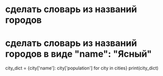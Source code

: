 # сделать словарь из названий городов
# сделать словарь из названий городов  в виде "name": "Ясный"
city_dict = {city['name']: city['population'] for city in cities}
print(city_dict)
